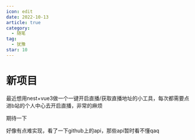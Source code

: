 ```yaml
---
icon: edit
date: 2022-10-13
article: true
category:
  - 随笔
tag:
  - 犹豫
star: 10
---
```


# 新项目

最近想用nest+vue3做一个一键开启直播/获取直播地址的小工具，每次都需要点进b站的个人中心去开启直播，非常的麻烦

期待一下

好像有点难实现，看了一下github上的api，那些api暂时看不懂qaq